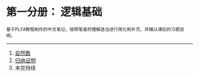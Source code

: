 # 第一分册： 逻辑基础

    基于PLFA教程制作的中文笔记，按照笔者的理解适当进行简化和补充，并辅以课后的习题说明。

----------------------------------------------

1. [自然数](./NONaturals.html)
2. [归纳证明](./NOInduction.html)
3. 未完待续
